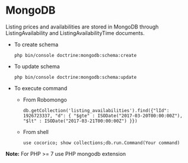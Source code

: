# MongoDB

Listing prices and availabilities are stored in MongoDB through ListingAvailability and ListingAvailabilityTime
documents. 

* To create schema
    
    `php bin/console doctrine:mongodb:schema:create`

* To update schema
    
    `php bin/console doctrine:mongodb:schema:update`
    
* To execute command

    * From Robomongo
    
        `db.getCollection('listing_availabilities').find({"lId": 1926723337, "d": { "$gte" : ISODate("2017-03-20T00:00:00Z"), "$lt" : ISODate("2017-03-21T00:00:00Z") }})`
    
    * From shell
    
        `use cocorico; show collections;db.run.Command(Your command)`


**Note:** For PHP >= 7 use PHP mongodb extension
